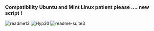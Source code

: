 ### Compatibility Ubuntu and Mint Linux patient please .... new script !
![readme13](https://user-images.githubusercontent.com/59021489/106516732-c9201000-64d7-11eb-8b2c-0e402c3d64fb.jpg)
![Hyp30](https://user-images.githubusercontent.com/59021489/106521142-143d2180-64de-11eb-82b3-e218c21da818.gif)
![readme-suite3](https://user-images.githubusercontent.com/59021489/106468501-4c247480-649e-11eb-8919-f24069a02c8c.jpg)
